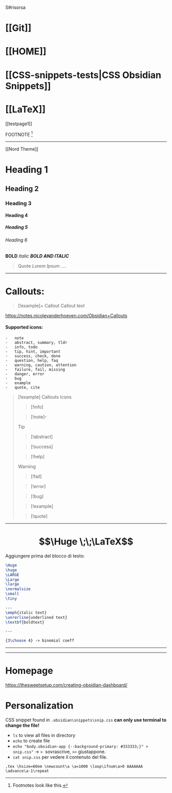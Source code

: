 S#risorsa 

# [[Git]]
# [[HOME]]
# [[CSS-snippets-tests|CSS Obsidian Snippets]]
# [[LaTeX]]
[[testpage1]]

FOOTNOTE [^1]

---
[[Nord Theme]]

# Heading 1
## Heading 2
### Heading 3
#### Heading 4
##### Heading 5
###### Heading 6

**BOLD** 
*Italic* 
***BOLD AND ITALIC***


> Quote
> *Lorem Ipsum ....*
> 

---

# Callouts: 

>[!example]+ Callout
>Callout text 



https://notes.nicolevanderhoeven.com/Obsidian+Callouts
#### Supported icons: 

	-   note
	-   abstract, summary, tldr
	-   info, todo
	-   tip, hint, important
	-   success, check, done
	-   question, help, faq
	-   warning, caution, attention
	-   failure, fail, missing
	-   danger, error
	-   bug
	-   example
	-   quote, cite
>[!example] Callouts Icons
>>[!info]
>
>>[!note]-
>
>
>>[!tip]
>
>>[!abstract]
>
>>[!success]
>
>>[!help]
>
>>[!warning]
>
>>[!fail]
>
>>[!error]
>
>>[!bug]
>
>>[!example]
>
>>[!quote]


---

#  $$\Huge \;\;\LaTeX$$
Aggiungere prima del blocco di testo: 
```latex
\Huge
\huge
\LARGE
\Large
\large
\normalsize
\small
\tiny

---
\emph{italic text}
\unrerline{underlined text}
\textbf{boldtext}

---

{3\choose 4} -> binomial coeff

```

---
[^1]: Footnotes look like this.
---

# Homepage
https://thesweetsetup.com/creating-obsidian-dashboard/


# Personalization
CSS snippet found in `.obsidian\snippets\snip.css`
**can only use terminal to change the file!**
- `ls` to view all files in directory
- `echo` to create file 
- `echo "body.obsidian-app {--background-primary: #333333;}" > snip.css"`  -> `>`  sovrascrive, `>>` giustappone. 
- `cat snip.css` per vedere il contenuto del file. 


`,tex \hsize=60em \newcount\a \a=1000 \loop\ifnum\a>0 AAAAAAA \advance\a-1\repeat`
